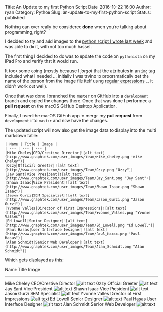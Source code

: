 Title: An Update to my first Python Script
Date: 2016-10-22 16:00
Author: ryan
Category: Python
Slug: an-update-to-my-first-python-script
Status: published

Nothing can ever really be considered **done** when you're talking about programming, right?

I decided to try and add images to the [python script I wrote last week](https://github.com/miloardot/python-files/commit/e603eb863dbba169938b63df3fa82263df942984) and was able to do it, with not too much hassel.

The first thing I decided to do was to update the code on `pythonista` on my iPad Pro and verify that it would run.

It took some doing (mostly because I *forgot* that the attributes in an `img` tag included what I needed ... initially I was trying to programatically get the name of the person from the image file itelf using [regular expressions](https://en.wikipedia.org/wiki/Regular_expression) ... it didn't work out well).

Once that was done I branched the `master` on GitHub into a `development` branch and copied the changes there. Once that was done I performed a **pull request** on the macOS GitHub Desktop Application.

Finally, I used the macOS GitHub app to merge my **pull request** from `development` into `master` and now have the changes.

The updated script will now also get the image data to display into the multi markdown table:

    | Name | Title | Image |
    | --- | --- | --- |
    |Mike Cheley|CEO/Creative Director|![alt text](http://www.graphtek.com/user_images/Team/Mike_Cheley.png "Mike Cheley")|
    |Ozzy|Official Greeter|![alt text](http://www.graphtek.com/user_images/Team/Ozzy.png "Ozzy")|
    |Jay Sant|Vice President|![alt text](http://www.graphtek.com/user_images/Team/Jay_Sant.png "Jay Sant")|
    |Shawn Isaac|Vice President|![alt text](http://www.graphtek.com/user_images/Team/Shawn_Isaac.png "Shawn Isaac")|
    |Jason Gurzi|SEM Specialist|![alt text](http://www.graphtek.com/user_images/Team/Jason_Gurzi.png "Jason Gurzi")|
    |Yvonne Valles|Director of First Impressions|![alt text](http://www.graphtek.com/user_images/Team/Yvonne_Valles.png "Yvonne Valles")|
    |Ed Lowell|Senior Designer|![alt text](http://www.graphtek.com/user_images/Team/Ed_Lowell.png "Ed Lowell")|
    |Paul Hasas|User Interface Designer|![alt text](http://www.graphtek.com/user_images/Team/Paul_Hasas.png "Paul Hasas")|
    |Alan Schmidt|Senior Web Developer|![alt text](http://www.graphtek.com/user_images/Team/Alan_Schmidt.png "Alan Schmidt")|

Which gets displayed as this:

  Name            Title                           Image
  --------------- ------------------------------- -----------------------------------------------------------------------------------------
  Mike Cheley     CEO/Creative Director           ![alt text](http://www.graphtek.com/user_images/Team/Mike_Cheley.png "Mike Cheley")
  Ozzy            Official Greeter                ![alt text](http://www.graphtek.com/user_images/Team/Ozzy.png "Ozzy")
  Jay Sant        Vice President                  ![alt text](http://www.graphtek.com/user_images/Team/Jay_Sant.png "Jay Sant")
  Shawn Isaac     Vice President                  ![alt text](http://www.graphtek.com/user_images/Team/Shawn_Isaac.png "Shawn Isaac")
  Jason Gurzi     SEM Specialist                  ![alt text](http://www.graphtek.com/user_images/Team/Jason_Gurzi.png "Jason Gurzi")
  Yvonne Valles   Director of First Impressions   ![alt text](http://www.graphtek.com/user_images/Team/Yvonne_Valles.png "Yvonne Valles")
  Ed Lowell       Senior Designer                 ![alt text](http://www.graphtek.com/user_images/Team/Ed_Lowell.png "Ed Lowell")
  Paul Hasas      User Interface Designer         ![alt text](http://www.graphtek.com/user_images/Team/Paul_Hasas.png "Paul Hasas")
  Alan Schmidt    Senior Web Developer            ![alt text](http://www.graphtek.com/user_images/Team/Alan_Schmidt.png "Alan Schmidt")
